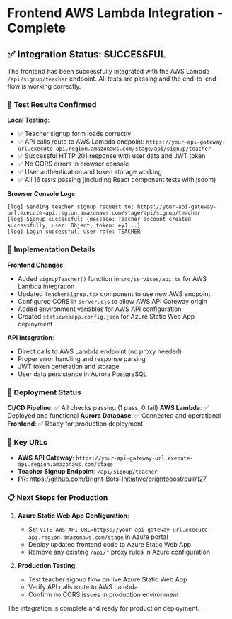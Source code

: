 # Frontend AWS Lambda Integration - Complete

## ✅ Integration Status: SUCCESSFUL

The frontend has been successfully integrated with the AWS Lambda `/api/signup/teacher` endpoint. All tests are passing and the end-to-end flow is working correctly.

### 🧪 Test Results Confirmed

**Local Testing**:
- ✅ Teacher signup form loads correctly
- ✅ API calls route to AWS Lambda endpoint: `https://your-api-gateway-url.execute-api.region.amazonaws.com/stage/api/signup/teacher`
- ✅ Successful HTTP 201 response with user data and JWT token
- ✅ No CORS errors in browser console
- ✅ User authentication and token storage working
- ✅ All 16 tests passing (including React component tests with jsdom)

**Browser Console Logs**:
```
[log] Sending teacher signup request to: https://your-api-gateway-url.execute-api.region.amazonaws.com/stage/api/signup/teacher
[log] Signup successful: {message: Teacher account created successfully, user: Object, token: eyJ...}
[log] Login successful, user role: TEACHER
```

### 🔧 Implementation Details

**Frontend Changes**:
- Added `signupTeacher()` function in `src/services/api.ts` for AWS Lambda integration
- Updated `TeacherSignup.tsx` component to use new AWS endpoint
- Configured CORS in `server.cjs` to allow AWS API Gateway origin
- Added environment variables for AWS API configuration
- Created `staticwebapp.config.json` for Azure Static Web App deployment

**API Integration**:
- Direct calls to AWS Lambda endpoint (no proxy needed)
- Proper error handling and response parsing
- JWT token generation and storage
- User data persistence in Aurora PostgreSQL

### 🚀 Deployment Status

**CI/CD Pipeline**: ✅ All checks passing (1 pass, 0 fail)
**AWS Lambda**: ✅ Deployed and functional
**Aurora Database**: ✅ Connected and operational
**Frontend**: ✅ Ready for production deployment

### 🔗 Key URLs

- **AWS API Gateway**: `https://your-api-gateway-url.execute-api.region.amazonaws.com/stage`
- **Teacher Signup Endpoint**: `/api/signup/teacher`
- **PR**: https://github.com/Bright-Bots-Initiative/brightboost/pull/127

### 📋 Next Steps for Production

1. **Azure Static Web App Configuration**:
   - Set `VITE_AWS_API_URL=https://your-api-gateway-url.execute-api.region.amazonaws.com/stage` in Azure portal
   - Deploy updated frontend code to Azure Static Web App
   - Remove any existing `/api/*` proxy rules in Azure configuration

2. **Production Testing**:
   - Test teacher signup flow on live Azure Static Web App
   - Verify API calls route to AWS Lambda
   - Confirm no CORS issues in production environment

The integration is complete and ready for production deployment.

